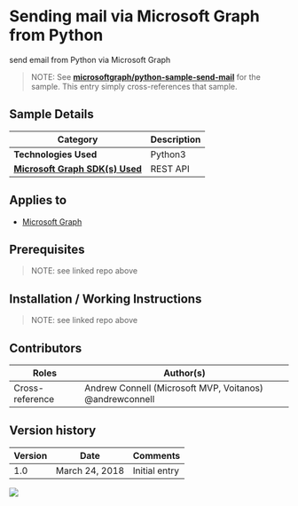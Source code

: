 # Sending mail via Microsoft Graph from Python

send email from Python via Microsoft Graph

> NOTE: See **[microsoftgraph/python-sample-send-mail](https://github.com/microsoftgraph/python-sample-send-mail)** for the sample. This entry simply cross-references that sample.

## Sample Details

|               Category               | Description |
| ------------------------------------ | ----------- |
| **Technologies Used**                | Python3     |
| **[Microsoft Graph SDK(s) Used][1]** | REST API    |

## Applies to

* [Microsoft Graph](https://developer.microsoft.com/en-us/graph)

## Prerequisites

> NOTE: see linked repo above

## Installation / Working Instructions

> NOTE: see linked repo above

## Contributors

|      Roles      |                        Author(s)                        |
| --------------- | ------------------------------------------------------- |
| Cross-reference | Andrew Connell (Microsoft MVP, Voitanos) @andrewconnell |

## Version history

| Version |      Date      |   Comments    |
| ------- | -------------- | ------------- |
| 1.0     | March 24, 2018 | Initial entry |

[1]: https://developer.microsoft.com/en-us/graph/code-samples-and-sdks

![](https://telemetry.sharepointpnp.com/msgraph-community-samples/samples/python-send-mail)